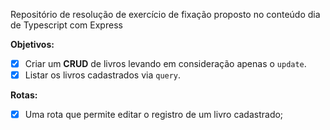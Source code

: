 Repositório de resolução de exercício de fixação proposto no conteúdo dia de Typescript com Express

**Objetivos:**
- [x] Criar um **CRUD** de livros levando em consideração apenas o `update`.
- [x] Listar os livros cadastrados via `query`.

**Rotas:**
- [x] Uma rota que permite editar o registro de um livro cadastrado;
